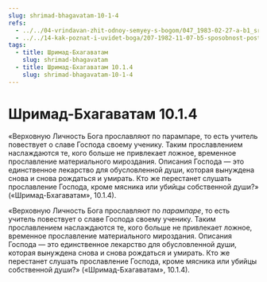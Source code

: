 ```yaml
---
slug: shrimad-bhagavatam-10-1-4
refs:
  - ../../04-vrindavan-zhit-odnoy-semyey-s-bogom/047_1983-02-27-a-b1_sridharmj_milost_vaisnavov_vedet_v_izmerenie_prevoshodyawee_mir_dushi.md
  - ../../14-kak-poznat-i-uvidet-boga/207-1982-11-07-b5-sposobnost-postizheniya-istiny-zavisit-ot-iskrennosti-vkusa-upovaniya-na-milost-boga-i-duhovnoj-udachi.md
tags:
  - title: Шримад-Бхагаватам
    slug: shrimad-bhagavatam
  - title: Шримад-Бхагаватам 10.1.4
    slug: shrimad-bhagavatam-10-1-4
---
```


# Шримад-Бхагаватам 10.1.4

«Верховную Личность Бога прославляют по парампаре, то есть учитель повествует о славе Господа своему ученику. Таким прославлением наслаждаются те, кого больше не привлекает ложное, временное прославление материального мироздания. Описания Господа — это единственное лекарство для обусловленной души, которая вынуждена снова и снова рождаться и умирать. Кто же перестанет слушать прославление Господа, кроме мясника или убийцы собственной души?» («Шримад-Бхагаватам», 10.1.4).

«Верховную Личность Бога прославляют по *парампаре*, то есть учитель повествует о славе Господа своему ученику. Таким прославлением наслаждаются те, кого больше не привлекает ложное, временное прославление материального мироздания. Описания Господа — это единственное лекарство для обусловленной души, которая вынуждена снова и снова рождаться и умирать. Кто же перестанет слушать прославление Господа, кроме мясника или убийцы собственной души?» («Шримад-Бхагаватам», 10.1.4).

